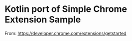 Kotlin port of Simple Chrome Extension Sample
===========

From: https://developer.chrome.com/extensions/getstarted

